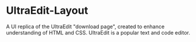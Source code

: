 # UltraEdit-Layout
A UI replica of the UltraEdit "download page", created to enhance understanding of HTML and CSS. UltraEdit is a popular text and code editor.
